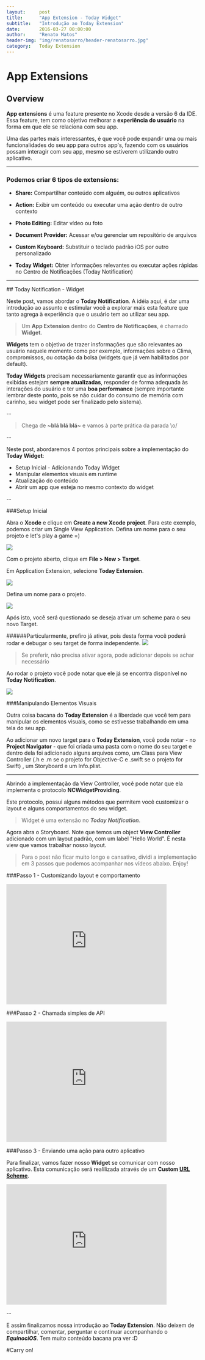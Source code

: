 ```yaml
---
layout:     post
title:      "App Extension - Today Widget"
subtitle:   "Introdução ao Today Extension"
date:       2016-03-27 00:00:00
author:     "Renato Matos"
header-img: "img/renatosarro/header-renatosarro.jpg"
category:   Today Extension
---
```


# App Extensions

## Overview

**App extensions** é uma feature presente no Xcode desde a versão 6 da IDE.
Essa feature, tem como objetivo melhorar a **experiência do usuário** na forma em que ele se relaciona com seu app.

Uma das partes mais interessantes, é que você pode expandir uma ou mais funcionalidades do seu app para outros app's, fazendo com os usuários possam interagir com seu app, mesmo se estiverem utilizando outro aplicativo.


---

### Podemos criar 6 tipos de extensions:

- **Share:** 
Compartilhar conteúdo com alguém, ou outros aplicativos

- **Action:** 
Exibir um conteúdo ou executar uma ação dentro de outro contexto

- **Photo Editing:**
Editar vídeo ou foto

- **Document Provider:**
Acessar e/ou gerenciar um repositório de arquivos

- **Custom Keyboard:**
Substituir o teclado padrão iOS por outro personalizado

- **Today Widget:**
Obter informações relevantes ou executar ações rápidas no Centro de Notificações (Today Notification)


---
##<a name="markdown-pane"></a> Today Notification - Widget

Neste post, vamos abordar o **Today Notification**. A idéia aqui, é dar uma introdução ao assunto e estimular você a explorar mais esta feature que tanto agrega à experiência que o usuário tem ao utilizar seu app.

>Um **App Extension** dentro do **Centro de Notificações**, é chamado **Widget**.

**Widgets** tem o objetivo de trazer insformações que são relevantes ao usuário naquele momento como por exemplo, informações sobre o Clima, compromissos, ou cotação da bolsa (widgets que já vem habilitados por default).

**Today Widgets** precisam necessariamente garantir que as informações exibidas estejam **sempre atualizadas**, responder de forma adequada às interações do usuário e ter uma **boa performance** (sempre importante lembrar deste ponto, pois se não cuidar do consumo de memória com carinho, seu widget pode ser finalizado pelo sistema).

--

>Chega de **~blá blá blá~** e vamos à parte prática da parada \o/

--

Neste post, abordaremos 4 pontos principais sobre a implementação do **Today Widget**:

- Setup Inicial - Adicionando Today Widget
- Manipular elementos visuais em runtime
- Atualização do conteúdo
- Abrir um app que esteja no mesmo contexto do widget

--

###Setup Inicial

Abra o **Xcode** e clique em **Create a new Xcode project**. Para este exemplo, podemos criar um Single View Application. Defina um nome para o seu projeto e let's play a game =)

<img src="{{ site.baseurl }}/img/renatosarro/img1.png">

Com o projeto aberto, clique em **File > New > Target**.

Em Application Extension, selecione **Today Extension**.

<img src="{{ site.baseurl }}/img/renatosarro/img2.png">

Defina um nome para o projeto.

<img src="{{ site.baseurl }}/img/renatosarro/img3.png">

Após isto, você será questionado se deseja ativar um scheme para o seu novo Target. 

######Particularmente, prefiro já ativar, pois desta forma você poderá rodar e debugar o seu target de forma independente.
<img src="{{ site.baseurl }}/img/renatosarro/img4.png">

>Se preferir, não precisa ativar agora, pode adicionar depois se achar necessário

Ao rodar o projeto você pode notar que ele já se encontra disponível no **Today Notification**.

<img src="{{ site.baseurl }}/img/renatosarro/img5.png">

###Manipulando Elementos Visuais

Outra coisa bacana do **Today Extension** é a liberdade que você tem para manipular os elementos visuais, como se estivesse trabalhando em uma tela do seu app.

Ao adicionar um novo target para o **Today Extension**, você pode notar - no **Project Navigator** - que foi criada uma pasta com o nome do seu target e dentro dela foi adicionado alguns arquivos como, um Class para View Controller (.h e .m se o projeto for Objective-C e .swift se o projeto for Swift) , um Storyboard e um Info.plist.

---

Abrindo a implementação da View Controller, você pode notar que ela implementa o protocolo **NCWidgetProviding**.

<script src="https://gist.github.com/renatosarro/012a80e28805403e00b4.js"></script>

Este protocolo, possui alguns métodos que permitem você customizar o layout e alguns comportamentos do seu widget.

>Widget é uma extensão no ***Today Notification***.

Agora abra o Storyboard. Note que temos um object **View Controller** adicionado com um layout padrão, com um label "Hello World". É nesta view que vamos trabalhar nosso layout.

>Para o post não ficar muito longo e cansativo, dividi a implementação em 3 passos que podemos acompanhar nos vídeos abaixo. Enjoy!

###Passo 1 - Customizando layout e comportamento

<iframe width="420" height="315" src="https://www.youtube.com/embed/8QfoSwfIvbU" frameborder="0" allowfullscreen></iframe>

###Passo 2 - Chamada simples de API

<iframe width="420" height="315" src="https://www.youtube.com/embed/srBzeF6U0TA" frameborder="0" allowfullscreen></iframe>

###Passo 3 - Enviando uma ação para outro aplicativo

Para finalizar, vamos fazer nosso **Widget** se comunicar com nosso aplicativo. Esta comunicação será realilizada através de um **Custom [URL Scheme](https://developer.apple.com/library/ios/featuredarticles/iPhoneURLScheme_Reference/Introduction/Introduction.html#//apple_ref/doc/uid/TP40007899)**.

<iframe width="420" height="315" src="https://www.youtube.com/embed/ce5kynUKUKg" frameborder="0" allowfullscreen></iframe>

--

E assim finalizamos nossa introdução ao **Today Extension**. Não deixem de compartilhar, comentar, perguntar e continuar acompanhando o ***EquinociOS***. Tem muito conteúdo bacana pra ver :D

#Carry on!

